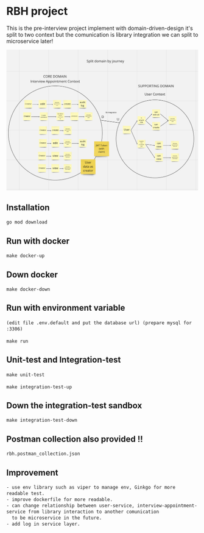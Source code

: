 # RBH project

This is the pre-interview project implement with domain-driven-design it's split to two context but the comunication is library integration
we can split to microservice later!

<center><img src="./bounded-context.png" alt="" width="900px" height="auto"/></center>

## Installation
    go mod download

## Run with docker
    make docker-up

## Down docker
    make docker-down

## Run with environment variable 
    (edit file .env.default and put the database url) (prepare mysql for :3306)

    make run

## Unit-test and Integration-test
    make unit-test
    
    make integration-test-up

## Down the integration-test sandbox
    make integration-test-down

## Postman collection also provided !!
    rbh.postman_collection.json

## Improvement
    - use env library such as viper to manage env, Ginkgo for more readable test.
    - improve dockerfile for more readable.
    - can change relationship between user-service, interview-appointment-service from library interaction to another comunication
      to be microservice in the future.
    - add log in service layer.